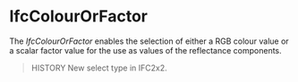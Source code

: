 # IfcColourOrFactor

The _IfcColourOrFactor_ enables the selection of either a RGB colour value or a scalar factor value for the use as values of the reflectance components.<!-- end of definition -->

> HISTORY  New select type in IFC2x2.

